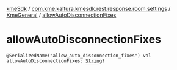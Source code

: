 [kmeSdk](../../index.md) / [com.kme.kaltura.kmesdk.rest.response.room.settings](../index.md) / [KmeGeneral](index.md) / [allowAutoDisconnectionFixes](./allow-auto-disconnection-fixes.md)

# allowAutoDisconnectionFixes

`@SerializedName("allow_auto_disconnection_fixes") val allowAutoDisconnectionFixes: `[`String`](https://kotlinlang.org/api/latest/jvm/stdlib/kotlin/-string/index.html)`?`